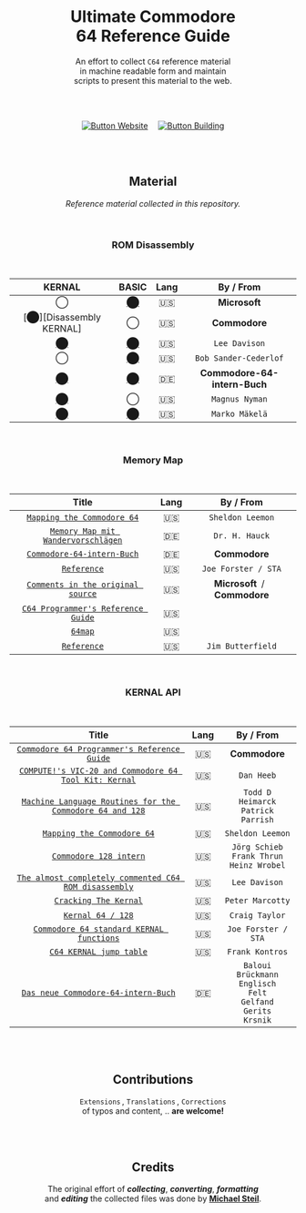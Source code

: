 
<div align = center>

# Ultimate Commodore <br> 64 Reference Guide

An effort to collect `C64` reference material <br>
in machine readable form and maintain <br>
scripts to present this material to the web.

<br>
<br>

[![Button Website]][Website]   
[![Button Building]][Building]

<br>
<br>

## Material

*Reference material collected in this repository.*

<br>

### ROM Disassembly

<br>

| KERNAL | BASIC | Lang | By / From |
|:------:|:-----:|:----:|:---------:|
|  ◯                       | [⬤][Disassembly BASIC] | :us: | **Microsoft**
| [⬤][Disassembly KERNAL] |  ◯                      | :us: | **Commodore**
| [⬤][Disassembly Lee]    | [⬤][Disassembly Lee]   | :us: | `Lee Davison`
|  ◯                       | [⬤][Disassembly Bob]   | :us: | `Bob Sander-Cederlof`
| [⬤][Disassembly Buch]   | [⬤][Disassembly Buch]  | :de: | **Commodore-64-intern-Buch**
| [⬤][Disassembly Magnus] |  ◯                      | :us: | `Magnus Nyman`
| [⬤][Disassembly Marko]  | [⬤][Disassembly Marko] | :us: | `Marko Mäkelä`

<br>

### Memory Map

<br>

| Title | Lang | By / From |
|:-----:|:----:|:---------:|
| [`Mapping the Commodore 64`][Memory Sheldon]         | :us: | `Sheldon Leemon`
| [`Memory Map mit Wandervorschlägen`][Memory Hauck]   | :de: | `Dr. H. Hauck`
| [`Commodore-64-intern-Buch`][Memory Buch]            | :de: | **Commodore**
| [`Reference`][Memory Joe]                            | :us: | `Joe Forster / STA`
| [`Comments in the original source`][Memory Original] | :us: | **Microsoft** / **Commodore** |
| [`C64 Programmer's Reference Guide`][Memory Guide]   | :us: |
| [`64map`][Memory Map]                                | :us: |
| [`Reference`][Memory Jim]                            | :us: | `Jim Butterfield`

<br>

### KERNAL API

<br>

| Title | Lang | By / From |
|:-----:|:----:|:---------:|
| [`Commodore 64 Programmer's Reference Guide`][API Guide] | :us: | **Commodore**
| [`COMPUTE!'s VIC-20 and Commodore 64 Tool Kit: Kernal`][API Dan] | :us: | `Dan Heeb`
| [`Machine Language Routines for the Commodore 64 and 128`][API Todd] | :us: | `Todd D Heimarck` <br> `Patrick Parrish`
| [`Mapping the Commodore 64`][API Sheldon] | :us: | `Sheldon Leemon`
| [`Commodore 128 intern`][API 128] | :us: | `Jörg Schieb` <br> `Frank Thrun` <br> `Heinz Wrobel`
| [`The almost completely commented C64 ROM disassembly`][API Lee] | :us: | `Lee Davison`
| [`Cracking The Kernal`][API Peter] | :us: | `Peter Marcotty`
| [`Kernal 64 / 128`][API Craig] | :us: | `Craig Taylor`
| [`Commodore 64 standard KERNAL functions`][API Joe] | :us: | `Joe Forster / STA`
| [`C64 KERNAL jump table`][API Frank] | :us: | `Frank Kontros`
| [`Das neue Commodore-64-intern-Buch`][API Sheldon] | :de: | `Baloui` <br> `Brückmann` <br> `Englisch` <br> `Felt` <br> `Gelfand` <br> `Gerits` <br> `Krsnik`

<br>
<br>

## Contributions

`Extensions` , `Translations` , `Corrections` <br>
of typos and content, .. **are welcome!**

<br>
<br>

## Credits

The original effort of ***collecting***, ***converting***, ***formatting*** <br>
and ***editing*** the collected files was done by **[Michael Steil]**.

</div>

<br>


<!----------------------------------------------------------------------------->

[Website]: http://pagetable.com/c64ref

[Building]: docs/Build.md

[Michael Steil]: mailto:mist64@mac.com

[Disassembly KERNEL]: src/c64disasm/c64disasm_cbm.txt
[Disassembly Magnus]: src/c64disasm/c64disasm_mn.txt
[Disassembly BASIC]: src/c64disasm/c64disasm_ms.txt
[Disassembly Marko]: src/c64disasm/c64disasm_mm.txt
[Disassembly Buch]: src/c64disasm/c64disasm_de.txt
[Disassembly Bob]: src/c64disasm/c64disasm_sc.txt
[Disassembly Lee]: src/c64disasm/c64disasm_en.txt

[Memory Original]: src/c64mem/c64mem_src.txt
[Memory Sheldon]: src/c64mem/c64mem_mapc64.txt
[Memory Hauck]: src/c64mem/c64mem_64er.txt
[Memory Guide]: src/c64mem/c64mem_prg.txt
[Memory Buch]: src/c64mem/c64mem_64intern.txt
[Memory Joe]: src/c64mem/c64mem_sta.txt
[Memory Map]: src/c64mem/c64mem_64map.txt
[Memory Jim]: src/c64mem/c64mem_jb.txt

[API Sheldon]: src/kernal/kernal_mapc64.txt
[API Guide]: src/kernal/kernal_prg.txt
[API Frank]: src/kernal/kernal_fk.txt
[API Peter]: src/kernal/kernal_pm.txt
[API Craig]: src/kernal/kernal_ct.txt
[API Buch]: src/kernal/kernal_64intern.txt
[API Todd]: src/kernal/kernal_mlr.txt
[API 128]: src/kernal/kernal_128intern.txt
[API Dan]: src/kernal/kernal_dh.txt
[API Lee]: src/kernal/kernal_ld.txt
[API Joe]: src/kernal/kernal_sta.txt


<!---------------------------------[ Buttons ]--------------------------------->

[Button Building]: https://img.shields.io/badge/Building-5A6AB1?style=for-the-badge&logoColor=white&logo=GitBook
[Button Website]: https://img.shields.io/badge/Website-6BA539?style=for-the-badge&logoColor=white&logo=OpenStreetMap
